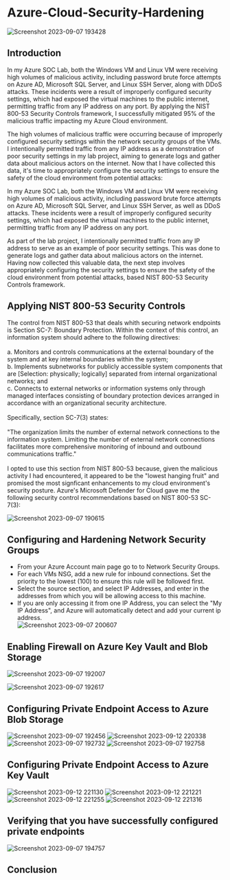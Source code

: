 # Azure-Cloud-Security-Hardening
![Screenshot 2023-09-07 193428](https://github.com/Lachiecodes/Azure-Cloud-Security-Hardening/assets/138475757/7c92f149-d82b-46a8-b688-7b5213de3727)

## Introduction
In my Azure SOC Lab, both the Windows VM and Linux VM were receiving high volumes of malicious activity, including password brute force attempts on Azure AD, Microsoft SQL Server, and Linux SSH Server, along with DDoS attacks. These incidents were a result of improperly configured security settings, which had exposed the virtual machines to the public internet, permitting traffic from any IP address on any port. By applying the NIST 800-53 Security Controls framework, I successfully mitigated 95% of the malicious traffic impacting my Azure Cloud environment.

The high volumes of malicious traffic were occurring because of improperly configured security settings within the network security groups of the VMs. I intentionally permitted traffic from any IP address as a demonstration of poor security settings in my lab project, aiming to generate logs and gather data about malicious actors on the internet. Now that I have collected this data, it's time to appropriately configure the security settings to ensure the safety of the cloud environment from potential attacks:


In my Azure SOC Lab, both the Windows VM and Linux VM were receiving high volumes of malicious activity, including password brute force attempts on Azure AD, Microsoft SQL Server, and Linux SSH Server, as well as DDoS attacks. These incidents were a result of improperly configured security settings, which had exposed the virtual machines to the public internet, permitting traffic from any IP address on any port.

As part of the lab project, I intentionally permitted traffic from any IP address to serve as an example of poor security settings. This was done to generate logs and gather data about malicious actors on the internet. Having now collected this valuable data, the next step involves appropriately configuring the security settings to ensure the safety of the cloud environment from potential attacks, based NIST 800-53 Security Controls framework.

## Applying NIST 800-53 Security Controls
The control from NIST 800-53 that deals whith securing network endpoints is Section SC-7: Boundary Protection. Within the context of this control, an information system should adhere to the following directives:<br>
<br>
a. Monitors and controls communications at the external boundary of the system and at key internal boundaries within the system; <br>
b. Implements subnetworks for publicly accessible system components that are [Selection: physically; logically] separated from internal organizational networks; and <br>
c. Connects to external networks or information systems only through managed interfaces consisting of boundary protection devices arranged in accordance with an organizational security architecture. <br>
<br>
Specifically, section SC-7(3) states:<br>
<br>
"The organization limits the number of external network connections to the information system. Limiting the number of external network connections facilitates more comprehensive monitoring of inbound and outbound communications traffic."<br>
<br>
I opted to use this section from NIST 800-53 because, given the malicious activity I had encountered, it appeared to be the "lowest hanging fruit" and promised the most signficant enhancements to my cloud environment's security posture. Azure's Microsoft Defender for Cloud gave me the following security control recommendations based on NIST 800-53 SC-7(3):


![Screenshot 2023-09-07 190615](https://github.com/Lachiecodes/Azure-Cloud-Security-Hardening/assets/138475757/88345ec8-e132-42e4-a080-a21c8dca21e6)

## Configuring and Hardening Network Security Groups
- From your Azure Account main page go to to Network Security Groups.
- For each VMs NSG, add a new rule for inbound connections. Set the priority to the lowest (100) to ensure this rule will be followed first.
- Select the source section, and select IP Addresses, and enter in the addresses from which you will be allowing access to this machine.
- If you are only accessing it from one IP Address, you can select the "My IP Address", and Azure will automatically detect and  add your current ip address.<br>
![Screenshot 2023-09-07 200607](https://github.com/Lachiecodes/Azure-Cloud-Security-Hardening/assets/138475757/6fe25e75-d941-45a2-8deb-8582030414d5)


## Enabling Firewall on Azure Key Vault and Blob Storage
![Screenshot 2023-09-07 192007](https://github.com/Lachiecodes/Azure-Cloud-Security-Hardening/assets/138475757/7c7ec466-ab6a-40f4-97ee-05ae3ebb5b86)

![Screenshot 2023-09-07 192617](https://github.com/Lachiecodes/Azure-Cloud-Security-Hardening/assets/138475757/e6f954d9-0954-4465-9bb9-1f8aca3216e1)

## Configuring Private Endpoint Access to Azure Blob Storage
![Screenshot 2023-09-07 192456](https://github.com/Lachiecodes/Azure-Cloud-Security-Hardening/assets/138475757/641df0f3-9e02-49f1-a9c9-a3d2e08a3b17)
![Screenshot 2023-09-12 220338](https://github.com/Lachiecodes/Azure-Cloud-Security-Hardening/assets/138475757/be48d1c9-a8e4-4f86-bfab-92afb704469a)
![Screenshot 2023-09-07 192732](https://github.com/Lachiecodes/Azure-Cloud-Security-Hardening/assets/138475757/b411ba3e-cb18-46f9-8e86-62eb6e5e6ebe)
![Screenshot 2023-09-07 192758](https://github.com/Lachiecodes/Azure-Cloud-Security-Hardening/assets/138475757/0992994b-9445-4476-b083-ea3c663e5e96)

## Configuring Private Endpoint Access to Azure Key Vault 
![Screenshot 2023-09-12 221130](https://github.com/Lachiecodes/Azure-Cloud-Security-Hardening/assets/138475757/e0d5f1e7-be00-4173-91e0-fc39eba29a53)
![Screenshot 2023-09-12 221221](https://github.com/Lachiecodes/Azure-Cloud-Security-Hardening/assets/138475757/79250461-b422-49a7-8689-8b2186f30f5f)
![Screenshot 2023-09-12 221255](https://github.com/Lachiecodes/Azure-Cloud-Security-Hardening/assets/138475757/acc35748-3fb3-439c-b63f-9aaf115410ce)
![Screenshot 2023-09-12 221316](https://github.com/Lachiecodes/Azure-Cloud-Security-Hardening/assets/138475757/06ab6f60-fc2b-4fbe-96ef-08c84f1849fe)

## Verifying that you have successfully configured private endpoints
![Screenshot 2023-09-07 194757](https://github.com/Lachiecodes/Azure-Cloud-Security-Hardening/assets/138475757/67de11b8-44d5-4438-a979-3d5735e2b7dd)

## Conclusion



